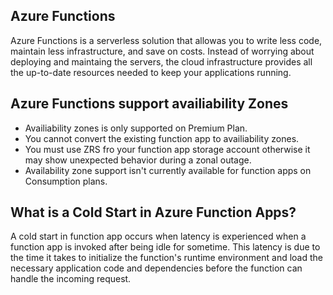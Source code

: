 ## Azure Functions

Azure Functions is a serverless solution that allowas you to write less code, maintain less infrastructure, and save on costs. Instead of worrying about deploying and maintaing the servers, the cloud infrastructure provides all the up-to-date resources needed to keep your applications running.

## Azure Functions support availiability Zones

- Availiability zones is only supported on Premium Plan.
- You cannot convert the existing function app to availiability zones.
- You must use ZRS fro your function app storage account otherwise it may show unexpected behavior during a zonal outage.
- Availability zone support isn't currently available for function apps on Consumption plans.

## What is a Cold Start in Azure Function Apps?

A cold start in function app occurs when latency is experienced when a function app is invoked after being idle for sometime. This latency is due to the time it takes to initialize the function's runtime environment and load the necessary application code and dependencies before the function can handle the incoming request.
